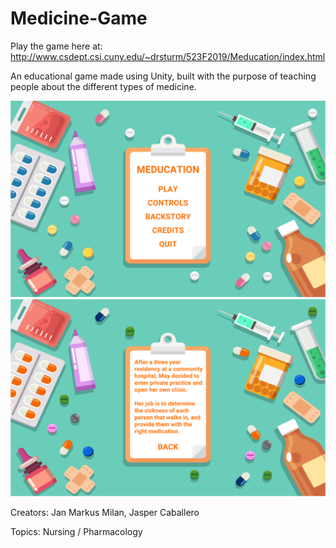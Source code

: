 # Medicine-Game
Play the game here at: http://www.csdept.csi.cuny.edu/~drsturm/523F2019/Meducation/index.html

An educational game made using Unity, built with the purpose of teaching people about the different types of medicine.

![Title Screen](https://github.com/janmarkusmilan/Medicine-Game/blob/master/Pictures/Title%20Screen.png)
![Backstory](https://github.com/janmarkusmilan/Medicine-Game/blob/master/Pictures/Backstory.png)

Creators: Jan Markus Milan, Jasper Caballero

Topics: Nursing / Pharmacology
